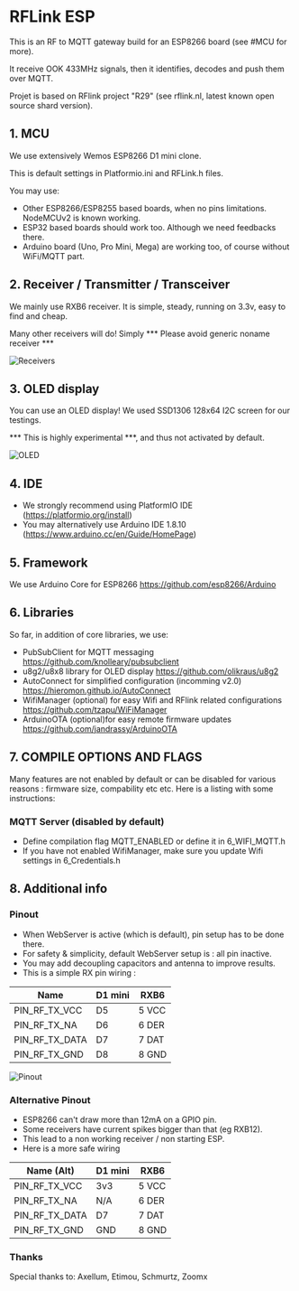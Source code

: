 # RFLink ESP
This is an RF to MQTT gateway build for an ESP8266 board (see #MCU for more). 

It receive OOK 433MHz signals, then it identifies, decodes and push them over MQTT.

Projet is based on RFlink project "R29" (see rflink.nl, latest known open source shard version).

## 1. MCU
We use extensively Wemos ESP8266 D1 mini clone.

This is default settings in Platformio.ini and RFLink.h files.

You may use:
- Other ESP8266/ESP8255 based boards, when no pins limitations. NodeMCUv2 is known working.
- ESP32 based boards should work too. Although we need feedbacks there.
- Arduino board (Uno, Pro Mini, Mega) are working too, of course without WiFi/MQTT part.

## 2. Receiver / Transmitter / Transceiver
We mainly use RXB6 receiver.
It is simple, steady, running on 3.3v, easy to find and cheap.

Many other receivers will do!
Simply *** Please avoid generic noname receiver ***

![Receivers](https://github.com/couin3/RFLink/blob/master/pictures/RFLink-ESP_Receivers.jpg "Receivers")

## 3. OLED display
You can use an OLED display! We used SSD1306 128x64 I2C screen for our testings.

*** This is highly experimental ***, and thus not activated by default.

![OLED](https://github.com/couin3/RFLink/blob/master/pictures/RFLink-ESP_OLED_2.jpg "OLED") 

## 4. IDE
- We strongly recommend using PlatformIO IDE (https://platformio.org/install)
- You may alternatively use Arduino IDE 1.8.10 (https://www.arduino.cc/en/Guide/HomePage)

## 5. Framework
We use Arduino Core for ESP8266 https://github.com/esp8266/Arduino

## 6. Libraries
So far, in addition of core libraries, we use:
- PubSubClient for MQTT messaging https://github.com/knolleary/pubsubclient
- u8g2/u8x8 library for OLED display https://github.com/olikraus/u8g2
- AutoConnect for simplified configuration (incomming v2.0) https://hieromon.github.io/AutoConnect
- WifiManager (optional) for easy Wifi and RFlink related configurations https://github.com/tzapu/WiFiManager
- ArduinoOTA (optional)for easy remote firmware updates https://github.com/jandrassy/ArduinoOTA

## 7. COMPILE OPTIONS AND FLAGS
Many features are not enabled by default or can be disabled for various reasons : firmware size, compability etc etc. Here is a listing with some instructions:
### MQTT Server (disabled by default)
- Define compilation flag MQTT_ENABLED or define it in 6_WIFI_MQTT.h
- If you have not enabled WifiManager, make sure you update Wifi settings in 6_Credentials.h

## 8. Additional info
### Pinout
- When WebServer is active (which is default), pin setup has to be done there.
- For safety & simplicity, default WebServer setup is : all pin inactive.
- You may add decoupling capacitors and antenna to improve results.
- This is a simple RX pin wiring :

|  Name         | D1 mini | RXB6  |
|---------------|---------|-------|
| PIN_RF_TX_VCC |   D5    | 5 VCC |
| PIN_RF_TX_NA  |   D6    | 6 DER |
| PIN_RF_TX_DATA|   D7    | 7 DAT |
| PIN_RF_TX_GND |   D8    | 8 GND |

![Pinout](https://github.com/couin3/RFLink/blob/master/pictures/RFLink-ESP_Pinout.jpg "Pinout") 

### Alternative Pinout
- ESP8266 can't draw more than 12mA on a GPIO pin.
- Some receivers have current spikes bigger than that (eg RXB12).
- This lead to a non working receiver / non starting ESP.
- Here is a more safe wiring

|  Name (Alt)   | D1 mini | RXB6  |
|---------------|---------|-------|
| PIN_RF_TX_VCC |   3v3   | 5 VCC |
| PIN_RF_TX_NA  |   N/A   | 6 DER |
| PIN_RF_TX_DATA|   D7    | 7 DAT |
| PIN_RF_TX_GND |   GND   | 8 GND |

### Thanks
Special thanks to: Axellum, Etimou, Schmurtz, Zoomx 
